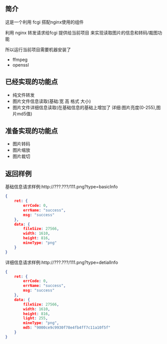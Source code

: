## 简介
这是一个利用 fcgi 搭配nginx使用的组件

利用 nginx 转发请求给fcgi 提供给当前项目 来实现读取图片的信息和转码/裁图功能

所以运行当前项目需要机器安装了

- ffmpeg
- openssl

## 已经实现的功能点

- 纯文件转发
- 图片文件信息读取(基础:宽 高 格式 大小)
- 图片文件详细信息读取(在基础信息的基础上增加了 详细:图片亮度(0-255),图片md5值)

## 准备实现的功能点
- 图片转码
- 图片缩放
- 图片裁切

## 返回样例

基础信息请求样例:http://???.???/111.png?type=basicInfo
```json
{
    ret: {
        errCode: 0,
        errName: "success",
        msg: "success"
    },
    data: {
        fileSize: 27566,
        width: 1610,
        height: 816,
        mineType: "png"
    }
}
```

详细信息请求样例:http://???.???/111.png?type=detialInfo
```json
{
    ret: {
        errCode: 0,
        errName: "success",
        msg: "success"
    },
    data: {
        fileSize: 27566,
        width: 1610,
        height: 816,
        light: 255,
        mineType: "png",
        md5: "9000ce9c9930f78e4fb4ff7c11a10f5f"
    }
}
```